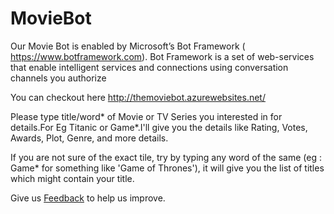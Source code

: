 # MovieBot
Our Movie Bot is enabled by Microsoft’s Bot Framework ( https://www.botframework.com). Bot Framework is a set of web-services that enable intelligent services and connections using conversation channels you authorize

You can checkout here http://themoviebot.azurewebsites.net/

Please type title/word* of Movie or TV Series you interested in for details.For Eg Titanic or Game*.I'll give you the details like Rating, Votes, Awards, Plot, Genre, and more details.

If you are not sure of the exact tile, try by typing any word of the same (eg : Game* for something like 'Game of Thrones'), it will give you the list of titles which might contain your title.


 Give us <a href="mailto:surender19@hotmail.com?subject=[Feedback]%20To%20MovieBot">Feedback</a> to help us improve.
